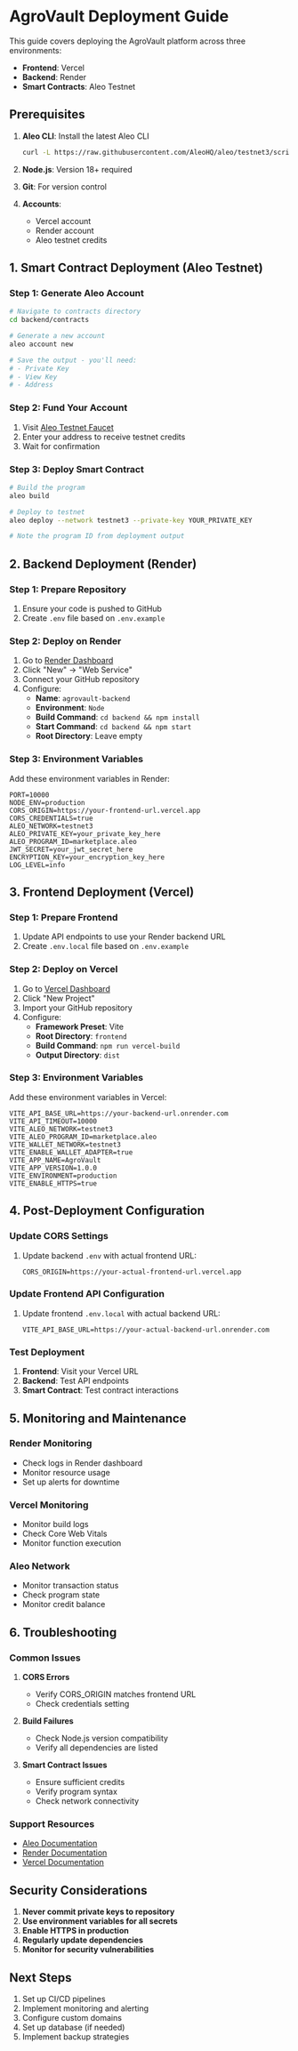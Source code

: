 # AgroVault Deployment Guide

This guide covers deploying the AgroVault platform across three environments:
- **Frontend**: Vercel
- **Backend**: Render
- **Smart Contracts**: Aleo Testnet

## Prerequisites

1. **Aleo CLI**: Install the latest Aleo CLI
   ```bash
   curl -L https://raw.githubusercontent.com/AleoHQ/aleo/testnet3/scripts/install.sh | bash
   ```

2. **Node.js**: Version 18+ required
3. **Git**: For version control
4. **Accounts**:
   - Vercel account
   - Render account
   - Aleo testnet credits

## 1. Smart Contract Deployment (Aleo Testnet)

### Step 1: Generate Aleo Account
```bash
# Navigate to contracts directory
cd backend/contracts

# Generate a new account
aleo account new

# Save the output - you'll need:
# - Private Key
# - View Key
# - Address
```

### Step 2: Fund Your Account
1. Visit [Aleo Testnet Faucet](https://faucet.aleo.org/)
2. Enter your address to receive testnet credits
3. Wait for confirmation

### Step 3: Deploy Smart Contract
```bash
# Build the program
aleo build

# Deploy to testnet
aleo deploy --network testnet3 --private-key YOUR_PRIVATE_KEY

# Note the program ID from deployment output
```

## 2. Backend Deployment (Render)

### Step 1: Prepare Repository
1. Ensure your code is pushed to GitHub
2. Create `.env` file based on `.env.example`

### Step 2: Deploy on Render
1. Go to [Render Dashboard](https://dashboard.render.com/)
2. Click "New" → "Web Service"
3. Connect your GitHub repository
4. Configure:
   - **Name**: `agrovault-backend`
   - **Environment**: `Node`
   - **Build Command**: `cd backend && npm install`
   - **Start Command**: `cd backend && npm start`
   - **Root Directory**: Leave empty

### Step 3: Environment Variables
Add these environment variables in Render:
```
PORT=10000
NODE_ENV=production
CORS_ORIGIN=https://your-frontend-url.vercel.app
CORS_CREDENTIALS=true
ALEO_NETWORK=testnet3
ALEO_PRIVATE_KEY=your_private_key_here
ALEO_PROGRAM_ID=marketplace.aleo
JWT_SECRET=your_jwt_secret_here
ENCRYPTION_KEY=your_encryption_key_here
LOG_LEVEL=info
```

## 3. Frontend Deployment (Vercel)

### Step 1: Prepare Frontend
1. Update API endpoints to use your Render backend URL
2. Create `.env.local` file based on `.env.example`

### Step 2: Deploy on Vercel
1. Go to [Vercel Dashboard](https://vercel.com/dashboard)
2. Click "New Project"
3. Import your GitHub repository
4. Configure:
   - **Framework Preset**: Vite
   - **Root Directory**: `frontend`
   - **Build Command**: `npm run vercel-build`
   - **Output Directory**: `dist`

### Step 3: Environment Variables
Add these environment variables in Vercel:
```
VITE_API_BASE_URL=https://your-backend-url.onrender.com
VITE_API_TIMEOUT=10000
VITE_ALEO_NETWORK=testnet3
VITE_ALEO_PROGRAM_ID=marketplace.aleo
VITE_WALLET_NETWORK=testnet3
VITE_ENABLE_WALLET_ADAPTER=true
VITE_APP_NAME=AgroVault
VITE_APP_VERSION=1.0.0
VITE_ENVIRONMENT=production
VITE_ENABLE_HTTPS=true
```

## 4. Post-Deployment Configuration

### Update CORS Settings
1. Update backend `.env` with actual frontend URL:
   ```
   CORS_ORIGIN=https://your-actual-frontend-url.vercel.app
   ```

### Update Frontend API Configuration
1. Update frontend `.env.local` with actual backend URL:
   ```
   VITE_API_BASE_URL=https://your-actual-backend-url.onrender.com
   ```

### Test Deployment
1. **Frontend**: Visit your Vercel URL
2. **Backend**: Test API endpoints
3. **Smart Contract**: Test contract interactions

## 5. Monitoring and Maintenance

### Render Monitoring
- Check logs in Render dashboard
- Monitor resource usage
- Set up alerts for downtime

### Vercel Monitoring
- Monitor build logs
- Check Core Web Vitals
- Monitor function execution

### Aleo Network
- Monitor transaction status
- Check program state
- Monitor credit balance

## 6. Troubleshooting

### Common Issues

1. **CORS Errors**
   - Verify CORS_ORIGIN matches frontend URL
   - Check credentials setting

2. **Build Failures**
   - Check Node.js version compatibility
   - Verify all dependencies are listed

3. **Smart Contract Issues**
   - Ensure sufficient credits
   - Verify program syntax
   - Check network connectivity

### Support Resources
- [Aleo Documentation](https://developer.aleo.org/)
- [Render Documentation](https://render.com/docs)
- [Vercel Documentation](https://vercel.com/docs)

## Security Considerations

1. **Never commit private keys to repository**
2. **Use environment variables for all secrets**
3. **Enable HTTPS in production**
4. **Regularly update dependencies**
5. **Monitor for security vulnerabilities**

## Next Steps

1. Set up CI/CD pipelines
2. Implement monitoring and alerting
3. Configure custom domains
4. Set up database (if needed)
5. Implement backup strategies